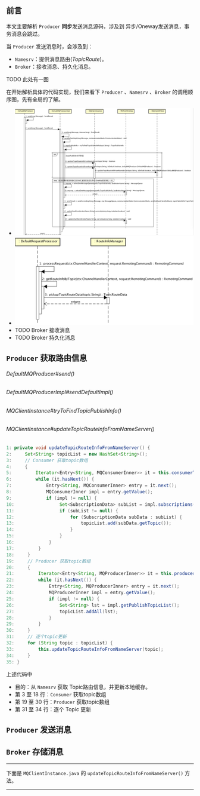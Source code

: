 ## 前言

本文主要解析 `Producer` **同步**发送消息源码，涉及到 异步/Oneway发送消息，事务消息会跳过。

当 `Producer` 发送消息时，会涉及到：

* `Namesrv`：提供消息路由(*TopicRoute*)。
* `Broker`：接收消息、持久化消息。

TODO 此处有一图

在开始解析具体的代码实现，我们来看下 `Producer` 、`Namesrv` 、`Broker` 的调用顺序图，先有全局的了解。

* ![Consumer发送消息序列图](images/1001/Consumer发送消息序列图_1.png)
* ![Producer查询Topic路由信息API](images/1001/Producer查询Topic路由信息API.png)
* TODO Broker 接收消息
* TODO Broker 持久化消息

## `Producer` 获取路由信息

###### *DefaultMQProducer#send()*

###### *DefaultMQProducerImpl#sendDefaultImpl()*

###### *MQClientInstance#tryToFindTopicPublishInfo()*

###### *MQClientInstance#updateTopicRouteInfoFromNameServer()*
 
```Java
1: private void updateTopicRouteInfoFromNameServer() {
2:     Set<String> topicList = new HashSet<String>();
3:     // Consumer 获取topic数组
4:     {
5:         Iterator<Entry<String, MQConsumerInner>> it = this.consumerTable.entrySet().iterator();
6:         while (it.hasNext()) {
7:             Entry<String, MQConsumerInner> entry = it.next();
8:             MQConsumerInner impl = entry.getValue();
9:             if (impl != null) {
10:                 Set<SubscriptionData> subList = impl.subscriptions();
11:                 if (subList != null) {
12:                     for (SubscriptionData subData : subList) {
13:                         topicList.add(subData.getTopic());
14:                     }
15:                 }
16:             }
17:         }
18:     }
19:     // Producer 获取topic数组
20:     {
21:         Iterator<Entry<String, MQProducerInner>> it = this.producerTable.entrySet().iterator();
22:         while (it.hasNext()) {
23:             Entry<String, MQProducerInner> entry = it.next();
24:             MQProducerInner impl = entry.getValue();
25:             if (impl != null) {
26:                 Set<String> lst = impl.getPublishTopicList();
27:                 topicList.addAll(lst);
28:             }
29:         }
30:     }
31:     // 逐个topic更新
32:     for (String topic : topicList) {
33:         this.updateTopicRouteInfoFromNameServer(topic);
34:     }
35: }
```

上述代码中

* 目的：从 `Namesrv` 获取 Topic路由信息，并更新本地缓存。
* 第 3 至 18 行：`Consumer` 获取topic数组
* 第 19 至 30 行：`Producer` 获取topic数组
* 第 31 至 34 行：逐个 Topic 更新

## `Producer` 发送消息

## `Broker` 存储消息


-------

下面是 `MQClientInstance.java` 的 `updateTopicRouteInfoFromNameServer()` 方法。



-------




